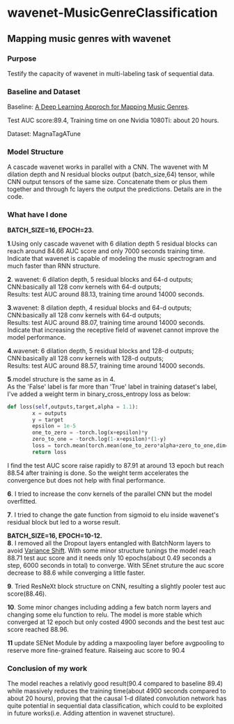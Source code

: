 # wavenet-MusicGenreClassification
## Mapping music genres with wavenet
### Purpose
Testify the capacity of wavenet in multi-labeling task of sequential data.
### Baseline and Dataset
Baseline: [A Deep Learning Approch for Mapping Music Genres](https://ieeexplore.ieee.org/document/7994970/). 

Test AUC score:89.4, Training time on one Nvidia 1080Ti: about 20 hours.

Dataset: MagnaTagATune

### Model Structure
A cascade wavenet works in parallel with a CNN. The wavenet with M dilation depth and N residual blocks output (batch_size,64) tensor, while CNN output tensors of the same size. Concatenate them or plus them together and through fc layers the output the predictions.
Details are in the code.

### What have I done
**BATCH_SIZE=16, EPOCH=23.**<br>

**1**.Using only cascade wavenet with 6 dilation depth 5 residual blocks can reach around 84.66 AUC score and only 7000 seconds training time. Indicate that wavenet is capable of modeling the music spectrogram and much faster than RNN structure.

**2**. wavenet: 6 dilation depth, 5 residual blocks and 64-d outputs;<br>
CNN:basically all 128 conv kernels with 64-d outputs;<br>
Results: test AUC around 88.13, training time around 14000 seconds.


**3**.wavenet: 8 dilation depth, 4 residual blocks and 64-d outputs;<br>
CNN:basically all 128 conv kernels with 64-d outputs;<br>
Results: test AUC around 88.07, training time around 14000 seconds. Indicate that increasing the receptive field of wavenet cannot improve the model performance.


**4**.wavenet: 6 dilation depth, 5 residual blocks and 128-d outputs;<br>
CNN:basically all 128 conv kernels with 128-d outputs;<br>
Results: test AUC around 88.57, training time around 14000 seconds.


**5**.model structure is the same as in 4.<br>
As the 'False' label is far more than 'True' label in training dataset's label, I've added a weight term in binary_cross_entropy loss as below:<br>
```python
def loss(self,outputs,target,alpha = 1.1):
		x = outputs
		y = target
		epsilon = 1e-5
		one_to_zero = -torch.log(x+epsilon)*y
		zero_to_one = -torch.log(1-x+epsilon)*(1-y)
		loss = torch.mean(torch.mean(one_to_zero*alpha+zero_to_one,dim=1))
		return loss
```
I find the test AUC score raise rapidly to 87.91 at around 13 epoch but reach 88.54 after training is done. So the weight term accelerates the convergence but does not help with final performance.<br>

**6**. I tried to increase the conv kernels of the parallel CNN but the model overfitted.<br>


**7**. I tried to change the gate function from sigmoid to elu inside wavenet's residual block but led to a worse result.<br>

**BATCH_SIZE=16, EPOCH=10-12.**<br>
**8**. I removed all the Dropout layers entangled with BatchNorm layers to avoid [Variance Shift](https://arxiv.org/abs/1801.05134). With some minor structure tunings the model reach 88.71 test auc score and it needs only 10 epochs(about 0.49 seconds a step, 6000 seconds in total) to converge. With SEnet struture the auc score decrease to 88.6 while converging a little faster.<br>


**9**. Tried ResNeXt block structure on CNN, resulting a slightly pooler test auc score(88.46).

**10**. Some minor changes including adding a few batch norm layers and changing some elu function to relu. The model is more stable which converged at 12 epoch but only costed 4900 seconds and the best test auc score reached 88.96.

**11** update SENet Module by adding a maxpooling layer before avgpooling to reserve more fine-grained feature. Raiseing auc score to 90.4

### Conclusion of my work
The model reaches a relativly good result(90.4 compared to baseline 89.4) while massively reduces the training time(about 4900 seconds compared to about 20 hours), proving that the causal 1-d dilated convolution network has quite potential in sequential data classification, which could to be exploited in future works(i.e. Adding attention in wavenet structure).

